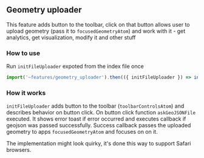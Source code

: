 ## Geometry uploader

This feature adds button to the toolbar, click on that button allows user to upload geometry (pass it to `focusedGeometryAtom`) and work with it - get analytics, get visualization, modify it and other stuff

### How to use

Run `initFileUploader` expoted from the index file once

```ts
import('~features/geometry_uploader').then(({ initFileUploader }) => initFileUploader());
```

### How it works

`initFileUploader` adds button to the toolbar (`toolbarControlsAtom`) and describes behavior on button click.
On button click function `askGeoJSONFile` executed. It shows error toast if error occurred and executes callback if geojson was passed successfully.
Success callback passes the uploaded geometry to apps `focusedGeometryAtom` and focuses on on it.

The implementation might look quirky, it's done this way to support Safari browsers.
